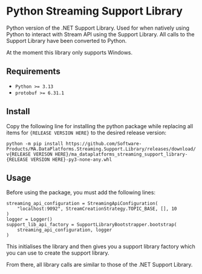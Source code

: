 # Python Streaming Support Library

Python version of the .NET Support Library. Used for when natively using Python to interact with Stream API using the Support Library.
All calls to the Support Library have been converted to Python.

At the moment this library only supports Windows.

## Requirements
- `Python >= 3.13`
- `protobuf >= 6.31.1`

## Install
Copy the following line for installing the python package while replacing all items for `{RELEASE VERSION HERE}` to the desired release version:

`python -m pip install https://github.com/Software-Products/MA.DataPlatforms.Streaming.Support.Library/releases/download/v{RELEASE VERISON HERE}/ma_dataplatforms_streaming_support_library-{RELEASE VERSION HERE}-py3-none-any.whl`

## Usage

Before using the package, you must add the following lines:

```
streaming_api_configuration = StreamingApiConfiguration(
    "localhost:9092", StreamCreationStrategy.TOPIC_BASE, [], 10
)
logger = Logger()
support_lib_api_factory = SupportLibraryBootstrapper.bootstrap(
    streaming_api_configuration, logger
)
```

This initialises the library and then gives you a support library factory which you can use to create the support library.

From there, all library calls are similar to those of the .NET Support Library.
